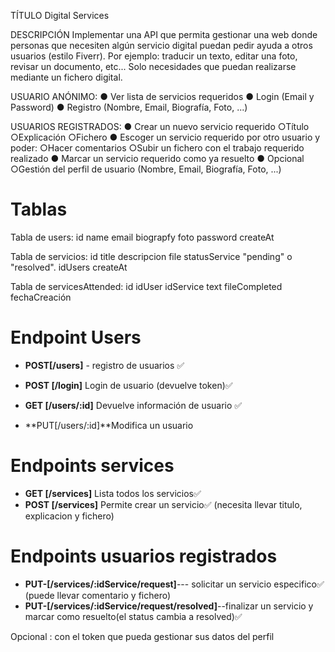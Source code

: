TÍTULO
Digital Services

DESCRIPCIÓN
Implementar una API que permita gestionar una web donde personas que necesiten algún
servicio digital puedan pedir ayuda a otros usuarios (estilo Fiverr). Por ejemplo: traducir un
texto, editar una foto, revisar un documento, etc... Solo necesidades que puedan realizarse
mediante un fichero digital.

USUARIO ANÓNIMO:
● Ver lista de servicios requeridos
● Login (Email y Password)
● Registro (Nombre, Email, Biografía, Foto, ...)

USUARIOS REGISTRADOS:
● Crear un nuevo servicio requerido
○Título
○Explicación
○Fichero
● Escoger un servicio requerido por otro usuario y poder:
○Hacer comentarios
○Subir un fichero con el trabajo requerido realizado
● Marcar un servicio requerido como ya resuelto
● Opcional
○Gestión del perfil de usuario (Nombre, Email, Biografía, Foto, ...)

# Tablas

Tabla de users:
id
name
email
biograpfy
foto
password
createAt

Tabla de servicios:
id
title
descripcion
file
statusService "pending" o "resolved".
idUsers
createAt

Tabla de servicesAttended:
id
idUser
idService
text
fileCompleted
fechaCreación

# Endpoint Users

-   **POST[/users]** - registro de usuarios ✅
-   **POST [/login]** Login de usuario (devuelve token)✅
-   **GET [/users/:id]** Devuelve información de usuario ✅

-   **PUT[/users/:id]**Modifica un usuario

# Endpoints services

-   **GET [/services]** Lista todos los servicios✅
-   **POST [/services]** Permite crear un servicio✅
    (necesita llevar titulo, explicacion y fichero)

# Endpoints usuarios registrados

-   **PUT-[/services/:idService/request]**--- solicitar un servicio especifico✅
    (puede llevar comentario y fichero)
-   **PUT-[/services/:idService/request/resolved]**--finalizar un servicio y marcar como resuelto(el status cambia a resolved)✅

Opcional : con el token que pueda gestionar sus datos del perfil
